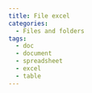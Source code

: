 ```yaml
---
title: File excel
categories:
  - Files and folders
tags:
  - doc
  - document
  - spreadsheet
  - excel
  - table
---
```

